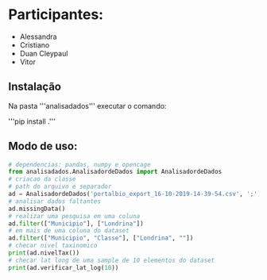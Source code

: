 # Participantes:

* Alessandra
* Cristiano
* Duan Cleypaul
* Vitor

## Instalação

Na pasta '''analisadados''' executar o comando:

'''pip install .'''

## Modo de uso:

```python
# dependencias: pandas, numpy e opencage
from analisadados.AnalisadordeDados import AnalisadordeDados
# criacao da classe 
# path do arquivo e separador
ad = AnalisadordeDados('portalbio_export_16-10-2019-14-39-54.csv', ';')
# analisar dados faltantes
ad.missingData()
# realizar uma pesquisa em uma coluna
ad.filter(["Municipio"], ["Londrina"])
# em mais de uma coluna do dataset
ad.filter(["Municipio", "Classe"], ["Londrina", ""])
# checar nivel taxinomico
print(ad.nivelTax())
# checar lat long de uma sample de 10 elementos do dataset
print(ad.verificar_lat_log(10))
```